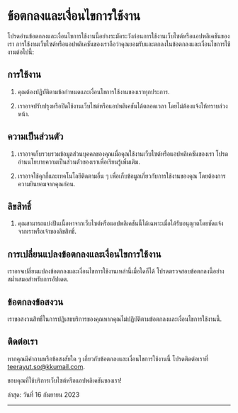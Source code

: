# ข้อตกลงและเงื่อนไขการใช้งาน

โปรดอ่านข้อตกลงและเงื่อนไขการใช้งานนี้อย่างระมัดระวังก่อนการใช้งานเว็บไซต์หรือแอปพลิเคชันของเรา การใช้งานเว็บไซต์หรือแอปพลิเคชันของเราถือว่าคุณยอมรับและตกลงในข้อตกลงและเงื่อนไขการใช้งานต่อไปนี้:

## การใช้งาน

1. คุณต้องปฏิบัติตามข้อกำหนดและเงื่อนไขการใช้งานของเราทุกประการ.

2. เราอาจปรับปรุงหรือปิดใช้งานเว็บไซต์หรือแอปพลิเคชันได้ตลอดเวลา โดยไม่ต้องแจ้งให้ทราบล่วงหน้า.

## ความเป็นส่วนตัว

1. เราอาจเก็บรวบรวมข้อมูลส่วนบุคคลของคุณเมื่อคุณใช้งานเว็บไซต์หรือแอปพลิเคชันของเรา โปรดอ่านนโยบายความเป็นส่วนตัวของเราเพื่อเรียนรู้เพิ่มเติม.

2. เราอาจใช้คุกกี้และเทคโนโลยีติดตามอื่น ๆ เพื่อเก็บข้อมูลเกี่ยวกับการใช้งานของคุณ โดยต้องการความยินยอมจากคุณก่อน.

## ลิขสิทธิ์

1. คุณสามารถแบ่งปันเนื้อหาจากเว็บไซต์หรือแอปพลิเคชันนี้ได้เฉพาะเมื่อได้รับอนุญาตโดยชัดแจ้งจากเราหรือเจ้าของลิขสิทธิ์.

## การเปลี่ยนแปลงข้อตกลงและเงื่อนไขการใช้งาน

เราอาจเปลี่ยนแปลงข้อตกลงและเงื่อนไขการใช้งานเหล่านี้เมื่อใดก็ได้ โปรดตรวจสอบข้อตกลงนี้อย่างสม่ำเสมอสำหรับการอัปเดต.

## ข้อตกลงข้อสงวน

เราขอสงวนสิทธิ์ในการปฏิเสธบริการของคุณหากคุณไม่ปฏิบัติตามข้อตกลงและเงื่อนไขการใช้งานนี้.

## ติดต่อเรา

หากคุณมีคำถามหรือข้อสงสัยใด ๆ เกี่ยวกับข้อตกลงและเงื่อนไขการใช้งานนี้ โปรดติดต่อเราที่ [teerayut.so@kkumail.com](mailto:teerayut.so@kkumail.com).

ขอบคุณที่ใช้บริการเว็บไซต์หรือแอปพลิเคชันของเรา!

ล่าสุด: วันที่ 16 กันยายน 2023

--- 

